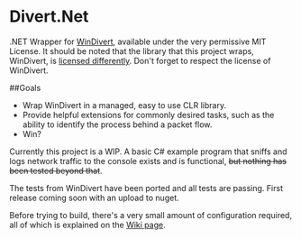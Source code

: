 # Divert.Net

.NET Wrapper for [WinDivert](https://github.com/basil00/Divert), available under the very permissive MIT License. It should be noted that the library that this project wraps, WinDivert, is [licensed differently](https://github.com/basil00/Divert/blob/master/LICENSE). Don't forget to respect the license of WinDivert.

##Goals

 - Wrap WinDivert in a managed, easy to use CLR library.
 - Provide helpful extensions for commonly desired tasks, such as the ability to identify the process behind a packet flow.
 - Win?

Currently this project is a WIP. A basic C# example program that sniffs and logs network traffic to the console exists and is functional, ~~but nothing has been tested beyond that~~. 

The tests from WinDivert have been ported and all tests are passing. First release coming soon with an upload to nuget.

Before trying to build, there's a very small amount of configuration required, all of which is explained on the [Wiki page](https://github.com/TechnikEmpire/Divert.Net/wiki).
